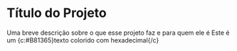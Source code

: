 
# Título do Projeto

Uma breve descrição sobre o que esse projeto faz e para quem ele é
Este é um {c:#B81365}texto colorido com hexadecimal{/c} 